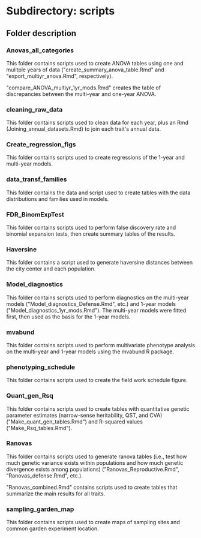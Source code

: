 # Subdirectory: scripts

## Folder description

### Anovas_all_categories

This folder contains scripts used to create ANOVA tables using one and mulitple years of data ("create_summary_anova_table.Rmd" and "export_multiyr_anova.Rmd", respectively).

"compare_ANOVA_multiyr_1yr_mods.Rmd" creates the table of discrepancies between the multi-year and one-year ANOVA.

### cleaning_raw_data

This folder contains scripts used to clean data for each year, plus an Rmd (Joining_annual_datasets.Rmd) to join each trait's annual data.

### Create_regression_figs

This folder contains scripts used to create regressions of the 1-year and multi-year models.

### data_transf_families

This folder contains the data and script used to create tables with the data distributions and families used in models.

### FDR_BinomExpTest

This folder contains scripts used to perform false discovery rate and binomial expansion tests, then create summary tables of the results.

### Haversine

This folder contains a script used to generate haversine distances between the city center and each population.

### Model_diagnostics

This folder contains scripts used to perform diagnostics on the multi-year models ("Model_diagnostics_Defense.Rmd", etc.) and 1-year models ("Model_diagnostics_1yr_mods.Rmd"). The multi-year models were fitted first, then used as the basis for the 1-year models.

### mvabund

This folder contains scripts used to perform multivariate phenotype analysis on the multi-year and 1-year models using the mvabund R package.

### phenotyping_schedule

This folder contains scripts used to create the field work schedule figure.

### Quant_gen_Rsq

This folder contains scripts used to create tables with quantitative genetic parameter estimates (narrow-sense heritability, QST, and CVA) ("Make_quant_gen_tables.Rmd") and R-squared values ("Make_Rsq_tables.Rmd").

### Ranovas

This folder contains scripts used to generate ranova tables (i.e., test how much genetic variance exists within populations and how much genetic divergence exists among populations) ("Ranovas_Reproductive.Rmd", "Ranovas_defense.Rmd", etc.).

"Ranovas_combined.Rmd" contains scripts used to create tables that summarize the main results for all traits.

### sampling_garden_map

This folder contains scripts used to create maps of sampling sites and common garden experiment location.